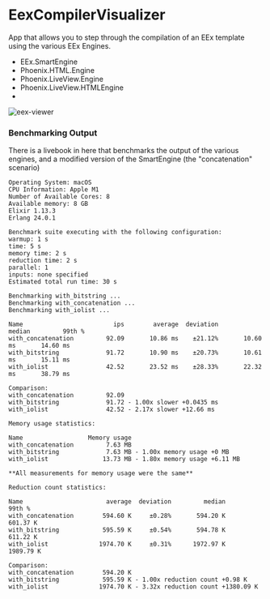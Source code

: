# EexCompilerVisualizer

App that allows you to step through the compilation of an EEx template using the various EEx Engines.

- EEx.SmartEngine
- Phoenix.HTML.Engine
- Phoenix.LiveView.Engine
- Phoenix.LiveView.HTMLEngine
- 
![eex-viewer](https://user-images.githubusercontent.com/5523984/162604950-a682e940-2af2-4968-886b-7413f256020d.gif)

### Benchmarking Output

There is a livebook in here that benchmarks the output of the various engines, and a modified version of the SmartEngine (the "concatenation" scenario)

```
Operating System: macOS
CPU Information: Apple M1
Number of Available Cores: 8
Available memory: 8 GB
Elixir 1.13.3
Erlang 24.0.1

Benchmark suite executing with the following configuration:
warmup: 1 s
time: 5 s
memory time: 2 s
reduction time: 2 s
parallel: 1
inputs: none specified
Estimated total run time: 30 s

Benchmarking with_bitstring ...
Benchmarking with_concatenation ...
Benchmarking with_iolist ...

Name                         ips        average  deviation         median         99th %
with_concatenation         92.09       10.86 ms    ±21.12%       10.60 ms       14.60 ms
with_bitstring             91.72       10.90 ms    ±20.73%       10.61 ms       15.11 ms
with_iolist                42.52       23.52 ms    ±28.33%       22.32 ms       38.79 ms

Comparison: 
with_concatenation         92.09
with_bitstring             91.72 - 1.00x slower +0.0435 ms
with_iolist                42.52 - 2.17x slower +12.66 ms

Memory usage statistics:

Name                  Memory usage
with_concatenation         7.63 MB
with_bitstring             7.63 MB - 1.00x memory usage +0 MB
with_iolist               13.73 MB - 1.80x memory usage +6.11 MB

**All measurements for memory usage were the same**

Reduction count statistics:

Name                       average  deviation         median         99th %
with_concatenation        594.60 K     ±0.28%       594.20 K       601.37 K
with_bitstring            595.59 K     ±0.54%       594.78 K       611.22 K
with_iolist              1974.70 K     ±0.31%      1972.97 K      1989.79 K

Comparison: 
with_concatenation        594.20 K
with_bitstring            595.59 K - 1.00x reduction count +0.98 K
with_iolist              1974.70 K - 3.32x reduction count +1380.09 K
```
